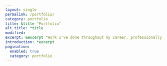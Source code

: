 ```yaml
---
layout: single
permalink: /portfolio/
category: portfolio
title: &title "Portfolio"
alt_title: *title
modified:
excerpt: &excerpt "Work I've done throughout my career, professionally and for fun"
introduction: *excerpt
pagination:
  enabled: true
  category: portfolio
---
```

